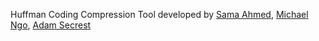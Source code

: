 Huffman Coding Compression Tool developed by [Sama Ahmed](https://github.com/26samaahmed), [Michael Ngo](https://github.com/michaelcsuf), [Adam Secrest](https://github.com/secrest2904)
